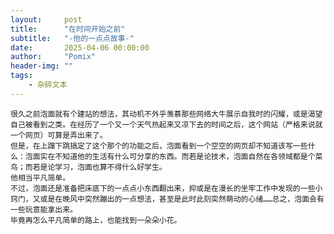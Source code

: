 ```yaml
---
layout:     post
title:      "在时间开始之前"
subtitle:   "-他的一点点故事-"
date:       2025-04-06 00:00:00
author:     "Pomix"
header-img: ""
tags:
    - 杂碎文本
---
```


    很久之前泡面就有个建站的想法，其动机不外乎羡慕那些网络大牛展示自我时的闪耀，或是渴望自己被看到之类。在经历了一个又一个天气热起来又凉下去的时间之后，这个网站（严格来说就一个网页）可算是弄出来了。
    但是，在上蹿下跳搞定了这个那个的功能之后，泡面看到一个空空的网页却不知道该写一些什么：泡面实在不知道他的生活有什么可分享的东西。而若是论技术，泡面自然在各领域都是个菜鸟；而若是论学习，泡面也算不得什么好学生。
    他相当平凡简单。
    不过，泡面还是准备把床底下的一点点小东西翻出来，抑或是在漫长的坐牢工作中发现的一些小窍门，又或是在晚风中突然蹦出的一点想法，甚至是此时此刻突然萌动的心绪……总之，泡面会有一些玩意能拿出来。
    毕竟再怎么平凡简单的路上，也能找到一朵朵小花。

